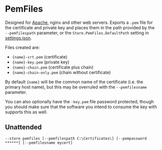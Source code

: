 ---
---
# PemFiles
Designed for [Apache](/manual/advanced-use/examples/apache), nginx and other web servers. 
Exports a `.pem` file for the certificate and private key and places them in 
the path provided by the `‑‑pemfilespath` parameter, or the `Store.PemFiles.DefaultPath` 
setting in [settings.json](/reference/settings). 

Files created are:
- `{name}-crt.pem` (certificate)
- `{name}-key.pem` (private key)
- `{name}-chain.pem` (certificate plus chain)
- `{name}-chain-only.pem` (chain without certificate)

By default `{name}` will be the common name of the certificate (i.e. the primary host 
name), but this may be overruled with the `‑‑pemfilesname` parameter.

You can also optionally have the `-key.pem` file password protected, though you should
make sure that the software you intend to consume the key with supports this as well.

## Unattended
`‑‑store pemfiles [--pemfilespath C:\Certificates\] [--pempassword ******] [--pemfilesname mycert]`